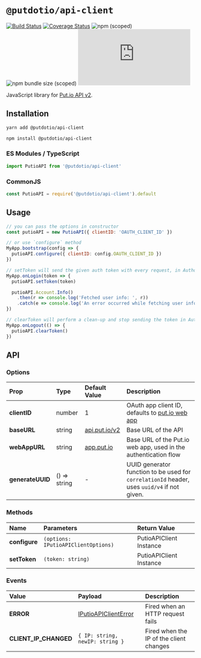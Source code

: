 # `@putdotio/api-client`

[![Build Status](https://travis-ci.org/putdotio/putio.js.svg?branch=master)](https://travis-ci.org/putdotio/putio.js)
[![Coverage Status](https://coveralls.io/repos/github/putdotio/putio.js/badge.svg?branch=master)](https://coveralls.io/github/putdotio/putio.js?branch=master)
![npm (scoped)](https://img.shields.io/npm/v/@putdotio/api-client)
![npm bundle size (scoped)](https://img.shields.io/bundlephobia/minzip/@putdotio/api-client)
![GitHub](https://img.shields.io/github/license/putdotio/putio.js)

JavaScript library for [Put.io API v2](https://api.put.io/v2/docs).

## Installation

```bash
yarn add @putdotio/api-client

npm install @putdotio/api-client
```

### ES Modules / TypeScript

```js
import PutioAPI from '@putdotio/api-client'
```

### CommonJS

```js
const PutioAPI = require('@putdotio/api-client').default
```

## Usage

```js
// you can pass the options in constructor
const putioAPI = new PutioAPI({ clientID: 'OAUTH_CLIENT_ID' })

// or use `configure` method
MyApp.bootstrap(config => {
  putioAPI.configure({ clientID: config.OAUTH_CLIENT_ID })
})

// setToken will send the given auth token with every request, in Authorization header
MyApp.onLogin(token => {
  putioAPI.setToken(token)

  putioAPI.Account.Info()
    .then(r => console.log('Fetched user info: ', r))
    .catch(e => console.log('An error occurred while fetching user info: ', e))
})

// clearToken will perform a clean-up and stop sending the token in Authorization header
MyApp.onLogout(() => {
  putioAPI.clearToken()
})
```

## API

### Options

| Prop             | Type         | Default Value                          | Description                                                                                 |
| :--------------- | :----------- | :------------------------------------- | :------------------------------------------------------------------------------------------ |
| **clientID**     | number       | 1                                      | OAuth app client ID, defaults to [put.io web app](https://app.put.io)                       |
| **baseURL**      | string       | [api.put.io/v2](https://api.put.io/v2) | Base URL of the API                                                                         |
| **webAppURL**    | string       | [app.put.io](https://app.put.io)       | Base URL of the Put.io web app, used in the authentication flow                             |
| **generateUUID** | () => string | -                                      | UUID generator function to be used for `correlationId` header, uses `uuid/v4` if not given. |

### Methods

| Name          | Parameters                          | Return Value            |
| :------------ | :---------------------------------- | :---------------------- |
| **configure** | `(options: IPutioAPIClientOptions)` | PutioAPIClient Instance |
| **setToken**  | `(token: string)`                   | PutioAPIClient Instance |

### Events

| Value                 | Payload                                                                                              | Description                             |
| :-------------------- | :--------------------------------------------------------------------------------------------------- | :-------------------------------------- |
| **ERROR**             | [IPutioAPIClientError](https://github.com/putdotio/putio.js/blob/master/src/client/types.ts#L22-L26) | Fired when an HTTP request fails        |
| **CLIENT_IP_CHANGED** | `{ IP: string, newIP: string }`                                                                      | Fired when the IP of the client changes |
